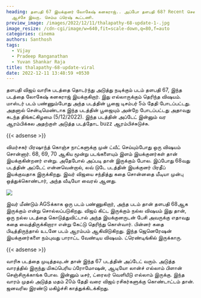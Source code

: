 ```yaml
---
heading: தளபதி 67 இயக்குனர் லோகேஷ் கனகராஜ்.. அப்போ தளபதி 68? Recent சென்சேஷன்
  ஆச்சே இவரு. செம்ம ப்ரெஷ் கூட்டணி.
preview_image: /images/2022/12/11/thalapathy-68-update-1-.jpg
image_resize: /cdn-cgi/image/w=640,fit=scale-down,q=80,f=auto
categories: cinema
authors: Santhosh
tags:
  - Vijay
  - Pradeep Ranganathan
  - Yuvan Shankar Raja
title: thalapathy-68-update-viral
date: 2022-12-11 13:48:59 +0530
---
```



தளபதி விஜய் வாரிசு படத்தை தொடர்ந்து அடுத்து நடிக்கும் படம் தளபதி 67, இந்த படத்தை லோகேஷ் கனகராஜ் இயக்குகிறார்.  இது எல்லாருக்கும் தெரிந்த விஷயம். மாஸ்டர் படம் பண்ணும்போது அந்த படத்தின் பூஜை டிசம்பர் 5ம் தேதி போடப்பட்டது. அதனால் சென்டிமெண்டாக இந்த படத்தின் பூஜையும் அன்றே  போடப்பட்டது அதாவது கடந்த திங்கட்கிழமை (5/12/2022). இந்த படத்தின் அப்டேட் இன்னும் வர ஆரம்பிக்கல அதற்குள் அடுத்த படத்தோட buzz ஆரம்பிச்சுடுச்சு.

{{< adsense >}}

விமர்சகர் பிரஷாந்த் கொஞ்ச நாட்களுக்கு முன் ட்வீட் செய்யும்போது ஒரு விஷயம் சொன்னார். 68, 69, 70 ஆகிய மூன்று படங்களையும் இளம் இயக்குனர்கள் தான் இயக்குகின்றனர் என்று. அதேபோல் அப்படி தான் இருக்கும் போல. இப்போது 68வது படத்தின் அப்டேட் என்னவென்றால், லவ் டுடே படத்தின் இயக்குனர் பிரதீப் இயக்குவதாக இருக்கிறது. இவர் விஜயை சந்தித்து கதை சொன்னதை மீடியா முன்பு ஒத்துக்கொண்டார், அந்த வீடியோ வைரல் ஆனது.

![](/images/2022/12/11/thalapathy-68-update-2-.jpg)

இவர் மீண்டும் AGSக்காக ஒரு படம் பண்ணுகிறார், அந்த படம் தான் தளபதி 68ஆக இருக்கும் என்று சொல்லப்படுகிறது. விஜய் கிட்ட இருக்கும் நல்ல விஷயம் இது தான், ஒரு நல்ல படத்தை கொடுத்துவிட்டால் அந்த இயக்குனருடன் பேசி அவருக்கு எதாவது கதை வைத்திருக்கிறாரா என்று கேட்டு தெரிந்து கொள்வார். பின்னர் கதை பிடித்திருந்தால் உடனே படம் ஆரம்பம் ஆகிவிடுகிறது. இந்த ஜெனெரேஷன் இயக்குனர்களை நம்புவது பாராட்ட வேண்டிய விஷயம். ட்ரெண்டிங்கில் இருக்காரு.

{{< adsense >}}

வாரிசு படத்தை முடித்தவுடன் தான் இந்த 67 படத்தின் அப்டேட் வரும். அடுத்த வாரத்தில் இருந்து மிகப்பெரிய ப்ரோமோஷன், ஆடியோ லான்ச் எல்லாம் பிளான் செஞ்சிருக்காங்க போல. இன்னும் டீசர், ட்ரைலர் வெளியீடு எல்லாம் இருக்கு. இந்த வாரம் முதல் அடுத்த மதம் 20ம் தேதி வரை விஜய் ரசிகர்களுக்கு கொண்டாட்டம் தான்.  ஜனவரில இரண்டு மகிழ்ச்சி காத்துக்கிடக்கிறது.